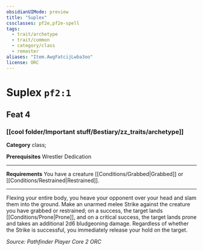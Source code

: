 ```yaml
---
obsidianUIMode: preview
title: "Suplex"
cssclasses: pf2e,pf2e-spell
tags:
  - trait/archetype
  - trait/common
  - category/class
  - remaster
aliases: "Item.AwgFatcijLwba3oo"
license: ORC
---
```

# Suplex `pf2:1`
## Feat 4
### [[cool folder/Important stuff/Bestiary/zz_traits/archetype]]

**Category** class; 



**Prerequisites** Wrestler Dedication
* * *
**Requirements** You have a creature [[Conditions/Grabbed|Grabbed]] or [[Conditions/Restrained|Restrained]].

* * *

Flexing your entire body, you heave your opponent over your head and slam them into the ground. Make an unarmed melee Strike against the creature you have grabbed or restrained; on a success, the target lands [[Conditions/Prone|Prone]], and on a critical success, the target lands prone and takes an additional 2d6 bludgeoning damage. Regardless of whether the Strike is successful, you immediately release your hold on the target.

*Source: Pathfinder Player Core 2*
*ORC*
